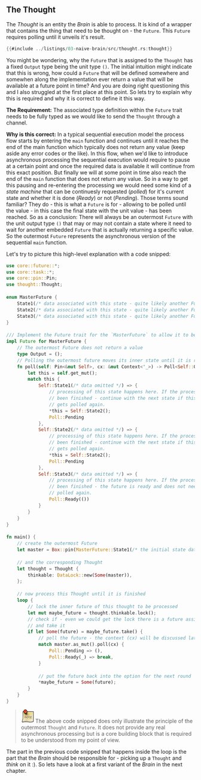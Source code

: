 ## The Thought

The *Thought* is an entity the *Brain* is able to process. It is kind of a wrapper that contains the thing that need to be thought on - the `Future`. This `Future` requires polling until it unveils it's result.

```rust ,no_run,noplayground
{{#include ../listings/03-naive-brain/src/thought.rs:thought}}
```

You might be wondering, why the `Future` that is assigned to the `Thought` has a fixed `Output` type being the unit type `()`. The initial intuition might indicate that this is wrong, how could a `Future` that will be defined somewhere and somewhen along the implementation ever return a value that will be available at a future point in time? And you are doing right questioning this and I also struggled at the first place at this point. So lets try to explain why this is required and why it is correct to define it this way.

**The Requirement:** The associated type definition within the `Future` trait needs to be fully typed as we would like to send the `Thought` through a channel.

**Why is this correct:** In a typical sequential execution model the process flow starts by entering the `main` function and continues until it reaches the end of the main function which typically does not return any value (keep aside any error codes or the like). In this flow, when we'd like to introduce asynchronous processing the sequential execution would require to pause at a certain point and once the required data is available it will continue from this exact position. But finally we will at some point in time also reach the end of the `main` function that does not return any value. So in a way to get this pausing and re-entering the processing we would need some kind of a *state machine* that can be continuesly requested (*polled*) for it's current state and whether it is done (*Ready*) or not (*Pending*). Those terms sound familiar? They do - this is what a `Future` is for - allowing to be polled until the value - in this case the final state with the unit value - has been reached. So as a conclusion: There will always be an outermost `Future` with the unit output type `()` that may or may not contain a state where it need to wait for another embedded `Future` that is actually returning a specific value. So the outermost `Future` represents the asynchronous version of the sequential `main` function.

Let's try to picture this high-level explanation with a code snipped:

```rust ,ignore,codenotcompile
use core::future::*;
use core::task::*;
use core::pin::Pin;
use thought::Thought;

enum MasterFuture {
    State1(/* data associated with this state - quite likely another Future */),
    State2(/* data associated with this state - quite likely another Future */),
    State3(/* data associated with this state - quite likely another Future */),
}

/// Implement the Future trait for the `MasterFuture` to allow it to be *polled*
impl Future for MasterFuture {
    // The outermost Future does not return a value
    type Output = ();
    // Polling the outermost future moves its inner state until it is ready
    fn poll(self: Pin<&mut Self>, cx: &mut Context<'_>) -> Poll<Self::Output> {
        let this = self.get_mut();
        match this {
            Self::State1(/* data omitted */) => {
                // processing of this state happens here. If the processing has
                // been finished - continue with the next state if this future
                // gets polled again.
                *this = Self::State2();
                Poll::Pending
            },
            Self::State2(/* data omitted */) => {
                // processing of this state happens here. If the processing has
                // been finished - continue with the next state if this future
                // gets polled again.
                *this = Self::State2();
                Poll::Pending
            },
            Self::State3(/* data omitted */) => {
                // processing of this state happens here. If the processing has
                // been finished - the future is ready and does not need to be
                // polled again.
                Poll::Ready(())
            }
        }
    }
}

fn main() {
    // create the outermost Future
    let master = Box::pin(MasterFuture::State1(/* the initial state data */));

    // and the corresponding Thought
    let thought = Thought {
        thinkable: DataLock::new(Some(master)),
    };

    // now process this Thought until it is finished
    loop {
        // lock the inner future of this thought to be processed
        let mut maybe_future = thought.thinkable.lock();
        // check if - even we could get the lock there is a future assigned
        // and take it
        if let Some(future) = maybe_future.take() {
            // poll the future - the context (cx) will be discussed later
            match master.as_mut().poll(cx) {
                Poll::Pending => (),
                Poll::Ready(_) => break,
            }

            // put the future back into the option for the next round
            *maybe_future = Some(future);
        }
    }
}
```

>![Note](./images/note.png) The above code snipped does only illustrate the principle of the outermost ``Thought`` and ``Future``. It does not provide any real asynchronous processing but is a core building block that is required to be understood from my point of view.

The part in the previous code snipped that happens inside the loop is the part that the *Brain* should be responsible for - picking up a ``Thought`` and *think* on it :). So lets have a look at a first variant of the *Brain* in the next chapter.

